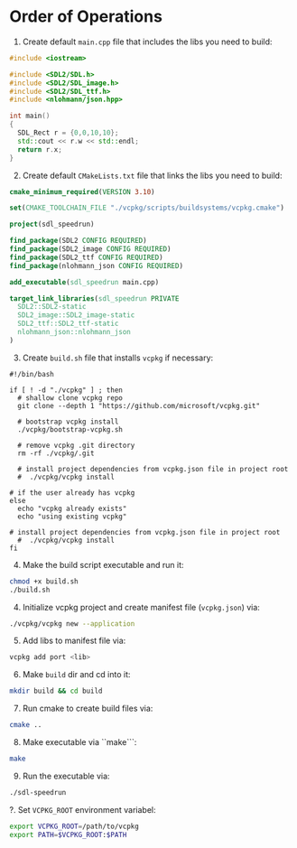 # Order of Operations

1. Create default ```main.cpp``` file that includes the libs you need to build:
```cpp
#include <iostream>

#include <SDL2/SDL.h>
#include <SDL2/SDL_image.h>
#include <SDL2/SDL_ttf.h>
#include <nlohmann/json.hpp>

int main()
{
  SDL_Rect r = {0,0,10,10};
  std::cout << r.w << std::endl;  
  return r.x;
}

```

2. Create default ```CMakeLists.txt``` file that links the libs you need to build:
```CMake
cmake_minimum_required(VERSION 3.10)

set(CMAKE_TOOLCHAIN_FILE "./vcpkg/scripts/buildsystems/vcpkg.cmake")

project(sdl_speedrun)

find_package(SDL2 CONFIG REQUIRED)
find_package(SDL2_image CONFIG REQUIRED)
find_package(SDL2_ttf CONFIG REQUIRED)
find_package(nlohmann_json CONFIG REQUIRED)

add_executable(sdl_speedrun main.cpp)

target_link_libraries(sdl_speedrun PRIVATE 
  SDL2::SDL2-static 
  SDL2_image::SDL2_image-static 
  SDL2_ttf::SDL2_ttf-static
  nlohmann_json::nlohmann_json
)
```

3. Create ```build.sh``` file that installs ```vcpkg``` if necessary:
```shell
#!/bin/bash

if [ ! -d "./vcpkg" ] ; then
  # shallow clone vcpkg repo
  git clone --depth 1 "https://github.com/microsoft/vcpkg.git"

  # bootstrap vcpkg install
  ./vcpkg/bootstrap-vcpkg.sh

  # remove vcpkg .git directory
  rm -rf ./vcpkg/.git

  # install project dependencies from vcpkg.json file in project root
  #  ./vcpkg/vcpkg install

# if the user already has vcpkg
else
  echo "vcpkg already exists"
  echo "using existing vcpkg"
  
# install project dependencies from vcpkg.json file in project root
  #  ./vcpkg/vcpkg install
fi
```

4. Make the build script executable and run it:
```bash
chmod +x build.sh
./build.sh
```

4. Initialize vcpkg project and create manifest file (```vcpkg.json```) via:
```bash
./vcpkg/vcpkg new --application
```

5. Add libs to manifest file via:
```bash
vcpkg add port <lib>
```

6. Make ```build``` dir and cd into it:
```bash
mkdir build && cd build
```

7. Run cmake to create build files via:
```bash
cmake ..    
``` 

8. Make executable via ``make```:
```bash
make
```

9. Run the executable via:
```bash
./sdl-speedrun
``` 





?. Set ```VCPKG_ROOT``` environment variabel:
```BASH
export VCPKG_ROOT=/path/to/vcpkg
export PATH=$VCPKG_ROOT:$PATH
```
